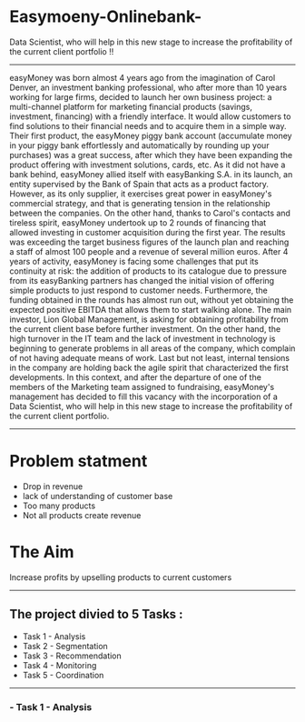 # Easymoeny-Onlinebank-
Data Scientist, who will help in this new stage to increase the profitability of the current client portfolio !!
***
easyMoney was born almost 4 years ago from the imagination of Carol Denver, an investment banking professional, who after more than 10 years
working for large firms, decided to launch her own business project: a multi-channel platform for marketing financial products (savings, investment,
financing) with a friendly interface. It would allow customers to find solutions to their financial needs and to acquire them in a simple way. Their
first product, the easyMoney piggy bank account (accumulate money in your piggy bank effortlessly and automatically by rounding up your
purchases) was a great success, after which they have been expanding the product offering with investment solutions, cards, etc.
As it did not have a bank behind, easyMoney allied itself with easyBanking S.A. in its launch, an entity supervised by the Bank of Spain that acts as a
product factory. However, as its only supplier, it exercises great power in easyMoney's commercial strategy, and that is generating tension in the
relationship between the companies. On the other hand, thanks to Carol's contacts and tireless spirit, easyMoney undertook up to 2 rounds of
financing that allowed investing in customer acquisition during the first year. The results was exceeding the target business figures of the launch
plan and reaching a staff of almost 100 people and a revenue of several million euros.
After 4 years of activity, easyMoney is facing some challenges that put its continuity at risk: the addition of products to its catalogue due to pressure
from its easyBanking partners has changed the initial vision of offering simple products to just respond to customer needs. Furthermore, the
funding obtained in the rounds has almost run out, without yet obtaining the expected positive EBITDA that allows them to start walking alone. The
main investor, Lion Global Management, is asking for obtaining profitability from the current client base before further investment. On the other
hand, the high turnover in the IT team and the lack of investment in technology is beginning to generate problems in all areas of the company,
which complain of not having adequate means of work. Last but not least, internal tensions in the company are holding back the agile spirit that
characterized the first developments. In this context, and after the departure of one of the members of the Marketing team assigned to fundraising,
easyMoney's management has decided to fill this vacancy with the incorporation of a Data Scientist, who will help in this new stage to increase the
profitability of the current client portfolio.
***
# Problem statment 
- Drop in revenue 
- lack of understanding of customer base 
- Too many products
- Not all products create revenue

# The Aim 
Increase profits by upselling products to current customers

***
## The project divied to 5 Tasks :
- Task 1 - Analysis
- Task 2 - Segmentation
- Task 3 - Recommendation
- Task 4 - Monitoring
- Task 5 - Coordination
***
### - Task 1 - Analysis
